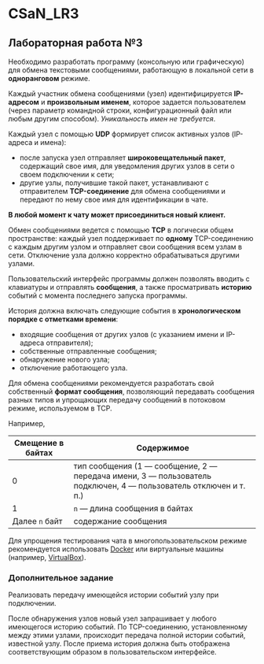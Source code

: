 # CSaN_LR3
## Лабораторная работа №3
Необходимо разработать программу (консольную или графическую) для обмена текстовыми сообщениями, работающую в локальной сети в **одноранговом** режиме.

Каждый участник обмена сообщениями (узел) идентифицируется **IP-адресом** и **произвольным именем**, которое задается пользователем (через параметр командной строки, конфигурационный файл или любым другим способом). *Уникальность имен не требуется*.

Каждый узел с помощью **UDP** формирует список активных узлов (IP-адреса и имена):
* после запуска узел отправляет **широковещательный пакет**, содержащий свое имя, для уведомления других узлов в сети о своем подключении к сети;
* другие узлы, получившие такой пакет, устанавливают с отправителем **TCP-соединение** для обмена сообщениями и передают по нему свое имя для идентификации в чате.

**В любой момент к чату может присоединиться новый клиент.**

Обмен сообщениями ведется с помощью **TCP** в логически общем пространстве: каждый узел поддерживает по **одному** TCP-соединению с каждым другим узлом и отправляет свои сообщения всем узлам в сети. Отключение узла должно корректно обрабатываться другими узлами.

Пользовательский интерфейс программы должен позволять вводить с клавиатуры и отправлять **сообщения**, а также просматривать **историю** событий с момента последнего запуска программы.

История должна включать следующие события в **хронологическом порядке с отметками времени**:
* входящие сообщения от других узлов (с указанием имени и IP-адреса отправителя);
* собственные отправленные сообщения;
* обнаружение нового узла;
* отключение работающего узла.

Для обмена сообщениями рекомендуется разработать свой собственный **формат сообщения**, позволяющий передавать сообщения разных типов и упрощающих передачу сообщений в потоковом режиме, используемом в TCP.

Например,

| Смещение в байтах | Содержимое                                                                                                       |
| ----------------- | ---------------------------------------------------------------------------------------------------------------- |
| 0                 | тип сообщения (1 — сообщение, 2 — передача имени, 3 — пользователь подключен, 4 — пользователь отключен и т. п.) |
| 1                 | `n` — длина сообщения в байтах                                                                                   |
| Далее `n` байт    | содержание сообщения                                                                                             |

Для упрощения тестирования чата в многопользовательском режиме рекомендуется использовать [Docker](https://www.docker.com/ "Docker") или виртуальные машины (например, [VirtualBox](https://www.virtualbox.org/ "VirtualBox")).

### Дополнительное задание
Реализовать передачу имеющейся истории событий узлу при подключении.

После обнаружения узлов новый узел запрашивает у любого имеющегося историю событий. По TCP-соединению, установленному между этими узлами, происходит передача полной истории событий, известной узлу. После приема история должна быть отображена соответствующим образом в пользовательском интерфейсе.
